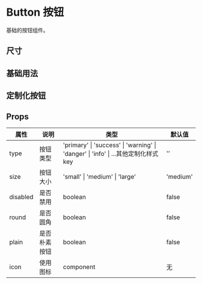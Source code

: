 # Button 按钮

基础的按钮组件。

## 尺寸

<demo ssg="true" vue="ui/button/size.vue" />

## 基础用法

<demo ssg="true" vue="ui/button/basic.vue" />

## 定制化按钮

<demo ssg="true" vue="ui/button/more.vue" />

## Props

| 属性     | 说明         | 类型                                                                              | 默认值   |
| -------- | ------------ | --------------------------------------------------------------------------------- | -------- |
| type     | 按钮类型     | 'primary' \| 'success' \| 'warning' \| 'danger' \| 'info' \| ...其他定制化样式key | ''       |
| size     | 按钮大小     | 'small' \| 'medium' \| 'large'                                                    | 'medium' |
| disabled | 是否禁用     | boolean                                                                           | false    |
| round    | 是否圆角     | boolean                                                                           | false    |
| plain    | 是否朴素按钮 | boolean                                                                           | false    |
| icon     | 使用图标     | component                                                                         | 无       |

